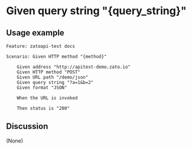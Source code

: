
Given query string "{query_string}"
=============================================================================================================

Usage example
-------------

```
Feature: zatoapi-test docs

Scenario: Given HTTP method "{method}"

    Given address "http://apitest-demo.zato.io"
    Given HTTP method "POST"
    Given URL path "/demo/json"
    Given query string "?a=1&b=2"
    Given format "JSON"

    When the URL is invoked

    Then status is "200"
```

Discussion
----------

(None)